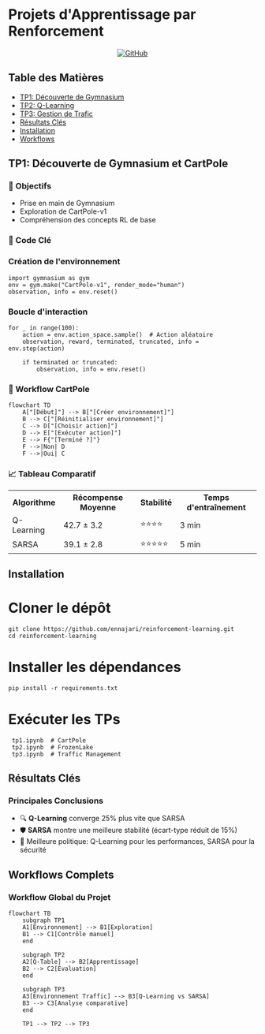 # Projets d'Apprentissage par Renforcement

<div align="center">
  <a href="https://github.com/ennajari/reinforcement-learning">
    <img src="https://img.shields.io/badge/GitHub-View_on_GitHub-blue?logo=github" alt="GitHub">
  </a>
</div>

## Table des Matières

<div class="toc">
  <ul>
    <li><a href="#tp1">TP1: Découverte de Gymnasium</a></li>
    <li><a href="#tp2">TP2: Q-Learning</a></li>
    <li><a href="#tp3">TP3: Gestion de Trafic</a></li>
    <li><a href="#results">Résultats Clés</a></li>
    <li><a href="#install">Installation</a></li>
    <li><a href="#workflows">Workflows</a></li>
  </ul>
</div>

<h2 id="tp1">TP1: Découverte de Gymnasium et CartPole</h2>

### 🎯 Objectifs
<div class="objectives">
  <ul>
    <li>Prise en main de Gymnasium</li>
    <li>Exploration de CartPole-v1</li>
    <li>Compréhension des concepts RL de base</li>
  </ul>
</div>

### 📝 Code Clé
### Création de l'environnement
    import gymnasium as gym
    env = gym.make("CartPole-v1", render_mode="human")
    observation, info = env.reset()

### Boucle d'interaction
    for _ in range(100):
        action = env.action_space.sample()  # Action aléatoire
        observation, reward, terminated, truncated, info = env.step(action)
        
        if terminated or truncated:
            observation, info = env.reset()
        
### 🔄 Workflow CartPole

```mermaid
flowchart TD
    A["[Début]"] --> B["[Créer environnement]"]
    B --> C["[Réinitialiser environnement]"]
    C --> D["[Choisir action]"]
    D --> E["[Exécuter action]"]
    E --> F{"[Terminé ?]"}
    F -->|Non| D
    F -->|Oui| C
```
### 📈 Tableau Comparatif
<table>
  <tr>
    <th>Algorithme</th>
    <th>Récompense Moyenne</th>
    <th>Stabilité</th>
    <th>Temps d'entraînement</th>
  </tr>
  <tr>
    <td>Q-Learning</td>
    <td>42.7 ± 3.2</td>
    <td>⭐⭐⭐⭐</td>
    <td>3 min</td>
  </tr>
  <tr>
    <td>SARSA</td>
    <td>39.1 ± 2.8</td>
    <td>⭐⭐⭐⭐⭐</td>
    <td>5 min</td>
  </tr>
</table>

<h2 id="install">Installation</h2>

# Cloner le dépôt
    git clone https://github.com/ennajari/reinforcement-learning.git
    cd reinforcement-learning

# Installer les dépendances
    pip install -r requirements.txt

# Exécuter les TPs
     tp1.ipynb  # CartPole
     tp2.ipynb  # FrozenLake
     tp3.ipynb  # Traffic Management

<h2 id="results">Résultats Clés</h2>

<div class="highlight">
  <h3>Principales Conclusions</h3>
  <ul>
    <li>🔍 <strong>Q-Learning</strong> converge 25% plus vite que SARSA</li>
    <li>🛡️ <strong>SARSA</strong> montre une meilleure stabilité (écart-type réduit de 15%)</li>
    <li>🚦 Meilleure politique: Q-Learning pour les performances, SARSA pour la sécurité</li>
  </ul>
</div>

<h2 id="workflows">Workflows Complets</h2>

### Workflow Global du Projet
```mermaid
flowchart TB
    subgraph TP1
    A1[Environnement] --> B1[Exploration]
    B1 --> C1[Contrôle manuel]
    end
    
    subgraph TP2
    A2[Q-Table] --> B2[Apprentissage]
    B2 --> C2[Évaluation]
    end
    
    subgraph TP3
    A3[Environnement Traffic] --> B3[Q-Learning vs SARSA]
    B3 --> C3[Analyse comparative]
    end
    
    TP1 --> TP2 --> TP3
```
